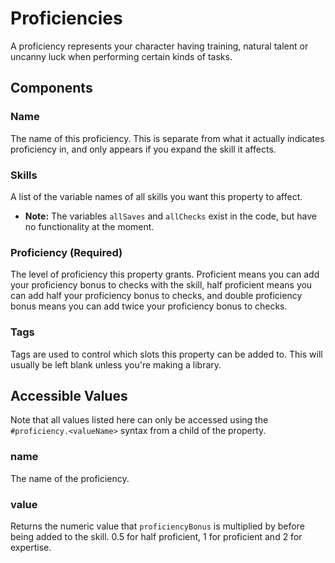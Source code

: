 # Proficiencies

A proficiency represents your character having training, natural talent or uncanny luck when performing certain kinds of tasks.

## Components

### Name

The name of this proficiency. This is separate from what it actually indicates proficiency in, and only appears if you expand the skill it affects.

### Skills

A list of the variable names of all skills you want this property to affect.

* **Note:** The variables `allSaves` and `allChecks` exist in the code, but have no functionality at the moment.

### Proficiency \(Required\)

The level of proficiency this property grants. Proficient means you can add your proficiency bonus to checks with the skill, half proficient means you can add half your proficiency bonus to checks, and double proficiency bonus means you can add twice your proficiency bonus to checks.

### Tags

Tags are used to control which slots this property can be added to. This will usually be left blank unless you're making a library.

## Accessible Values

Note that all values listed here can only be accessed using the `#proficiency.<valueName>` syntax from a child of the property.

### name

The name of the proficiency.

### value

Returns the numeric value that `proficiencyBonus` is multiplied by before being added to the skill. 0.5 for half proficient, 1 for proficient and 2 for expertise.
